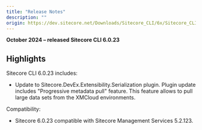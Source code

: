 ```yaml
---
title: "Release Notes"
description: ""
origin: https://dev.sitecore.net/Downloads/Sitecore_CLI/6x/Sitecore_CLI_6023/Release_Notes
---
```


**October 2024 – released Sitecore CLI 6.0.23**

## Highlights

Sitecore CLI 6.0.23 includes:

-   Update to Sitecore.DevEx.Extensibility.Serialization plugin. Plugin update includes "Progressive metadata pull" feature. This feature allows to pull large data sets from the XMCloud environments.

Compatibility:

-   Sitecore 6.0.23 compatible with Sitecore Management Services 5.2.123.